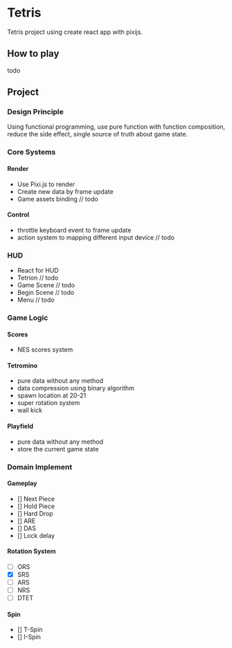 # Tetris
Tetris project using create react app with pixijs.

## How to play
todo

## Project
### Design Principle
Using functional programming,
use pure function with function composition,
reduce the side effect,
single source of truth about game state.

### Core Systems
#### Render
- Use Pixi.js to render
- Create new data by frame update
- Game assets binding // todo

#### Control
- throttle keyboard event to frame update
- action system to mapping different input device // todo

### HUD
- React for HUD
- Tetrion // todo
- Game Scene // todo
- Begin Scene // todo
- Menu // todo

### Game Logic
#### Scores
- NES scores system

#### Tetromino
- pure data without any method
- data compression using binary algorithm
- spawn location at 20-21
- super rotation system
- wall kick

#### Playfield
- pure data without any method
- store the current game state

### Domain Implement
#### Gameplay
- [] Next Piece
- [] Hold Piece
- [] Hard Drop
- [] ARE
- [] DAS
- [] Lock delay

#### Rotation System
- [ ] ORS
- [x] SRS
- [ ] ARS
- [ ] NRS
- [ ] DTET

#### Spin
- [] T-Spin
- [] I-Spin